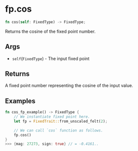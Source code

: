 # fp.cos

```rust
fn cos(self: FixedType) -> FixedType;
```

Returns the cosine of the fixed point number.

## Args

* `self`(`FixedType`) - The input fixed point

## Returns

A fixed point number representing the cosine of the input value.

## Examples

```rust
fn cos_fp_example() -> FixedType {
    // We instantiate fixed point here.
    let fp = FixedTrait::from_unscaled_felt(2);
    
    // We can call `cos` function as follows.
    fp.cos()
}
>>> {mag: 27273, sign: true} // = -0.4161..
``` 
